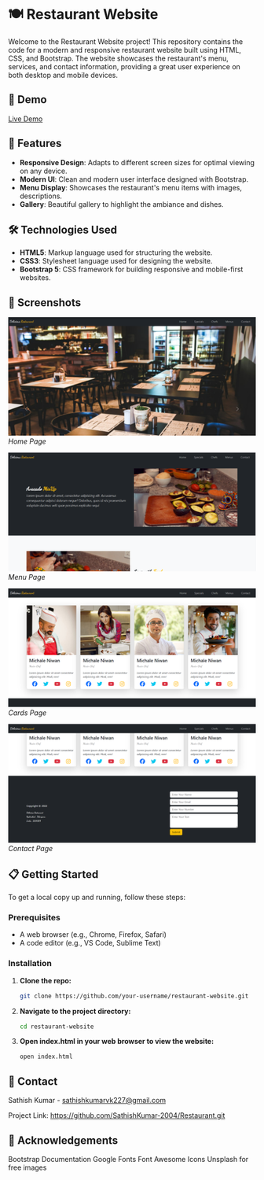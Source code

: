 # 🍽️ Restaurant Website

Welcome to the Restaurant Website project! This repository contains the code for a modern and responsive restaurant website built using HTML, CSS, and Bootstrap. The website showcases the restaurant's menu, services, and contact information, providing a great user experience on both desktop and mobile devices.

## 🚀 Demo

[Live Demo](http://your-live-demo-link.com)

## 🎨 Features

- **Responsive Design**: Adapts to different screen sizes for optimal viewing on any device.
- **Modern UI**: Clean and modern user interface designed with Bootstrap.
- **Menu Display**: Showcases the restaurant's menu items with images, descriptions.
- **Gallery**: Beautiful gallery to highlight the ambiance and dishes.

## 🛠️ Technologies Used

- **HTML5**: Markup language used for structuring the website.
- **CSS3**: Stylesheet language used for designing the website.
- **Bootstrap 5**: CSS framework for building responsive and mobile-first websites.

## 📸 Screenshots

![Home Page](./Screenshot/Screenshot-1.png)
_Home Page_

![Menu Page](./Screenshot/Screenshot-3.png)
_Menu Page_

![Cards Page](./Screenshot/Screenshot-4.png)
_Cards Page_

![Contact Page](./Screenshot/Screenshot-5.png)
_Contact Page_

## 📋 Getting Started

To get a local copy up and running, follow these steps:

### Prerequisites

- A web browser (e.g., Chrome, Firefox, Safari)
- A code editor (e.g., VS Code, Sublime Text)

### Installation

1. **Clone the repo:**

   ```sh
   git clone https://github.com/your-username/restaurant-website.git
   ```

2. **Navigate to the project directory:**

   ```sh
   cd restaurant-website
   ```

3. **Open index.html in your web browser to view the website:**
   ```sh
   open index.html
   ```

## 📧 Contact

Sathish Kumar - sathishkumarvk227@gmail.com

Project Link: https://github.com/SathishKumar-2004/Restaurant.git

## 🌟 Acknowledgements

Bootstrap Documentation
Google Fonts
Font Awesome Icons
Unsplash for free images

